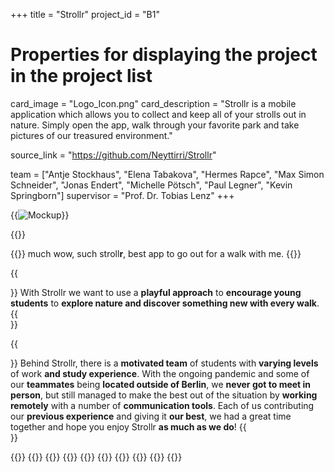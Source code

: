 +++
title = "Strollr"
project_id = "B1"

# Properties for displaying the project in the project list
card_image = "Logo_Icon.png"
card_description = "Strollr is a mobile application which allows you to collect and keep all of your strolls out in nature. Simply open the app, walk through your favorite park and take pictures of our treasured environment."


source_link = "https://github.com/Neyttirri/Strollr"


team = ["Antje Stockhaus", "Elena Tabakova", "Hermes Rapce", "Max Simon Schneider", "Jonas Endert", "Michelle Pötsch", "Paul Legner", "Kevin Springborn"]
supervisor = "Prof. Dr. Tobias Lenz"
+++


{{<image src="firstMockupTest.png" alt="Mockup" >}}

{{<mediathek id="cdb9d4bc8432e2ebca013c0ce410e240" >}}

{{<quote source="https://developer.mozilla.org/en-US/docs/Web/HTML/Element/blockquote" caption="Doge">}}
much wow, such stroll**r**, best app to go out for a walk with me.
{{</quote>}}

{{<section title="Our Goal">}}
With Strollr we want to use a **playful approach** to **encourage young students** to **explore nature and discover something new with every walk**.
{{</section>}}

{{<section title="The Team">}}
Behind Strollr, there is a **motivated team** of students with **varying levels** of work **and study experience**. With the ongoing pandemic and some of our **teammates** being **located outside of Berlin**, we **never got to meet in person**, but still managed to make the best out of the situation by **working remotely** with a number of **communication tools**. 
Each of us contributing our **previous experience** and giving it **our best**, we had a great time together and hope you enjoy Strollr **as much as we do**!
{{</section >}}

{{<gallery>}}
{{<team-member image="jonas.jpeg" name="Jonas">}}
{{<team-member image="kevin.png" name="Kev">}}
{{<team-member image="max.jpeg" name="Max">}}
{{<team-member image="paul.jpg" name="Paul">}}
{{<team-member image="elena.jpg" name="Elena">}}
{{<team-member image="hermes.jpg" name="Hermes">}}
{{<team-member image="antje.png" name="Antje">}}
{{<team-member image="michelle.jpg" name="Michelle">}}
{{</gallery>}}
